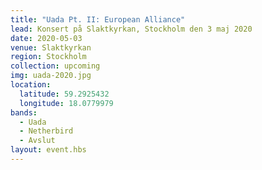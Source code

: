 ```yaml
---
title: "Uada Pt. II: European Alliance"
lead: Konsert på Slaktkyrkan, Stockholm den 3 maj 2020
date: 2020-05-03
venue: Slaktkyrkan
region: Stockholm
collection: upcoming
img: uada-2020.jpg
location:
  latitude: 59.2925432
  longitude: 18.0779979
bands:
  - Uada
  - Netherbird
  - Avslut
layout: event.hbs
---
```


